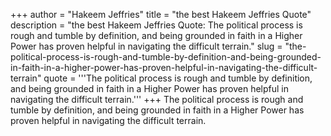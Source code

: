 +++
author = "Hakeem Jeffries"
title = "the best Hakeem Jeffries Quote"
description = "the best Hakeem Jeffries Quote: The political process is rough and tumble by definition, and being grounded in faith in a Higher Power has proven helpful in navigating the difficult terrain."
slug = "the-political-process-is-rough-and-tumble-by-definition-and-being-grounded-in-faith-in-a-higher-power-has-proven-helpful-in-navigating-the-difficult-terrain"
quote = '''The political process is rough and tumble by definition, and being grounded in faith in a Higher Power has proven helpful in navigating the difficult terrain.'''
+++
The political process is rough and tumble by definition, and being grounded in faith in a Higher Power has proven helpful in navigating the difficult terrain.
